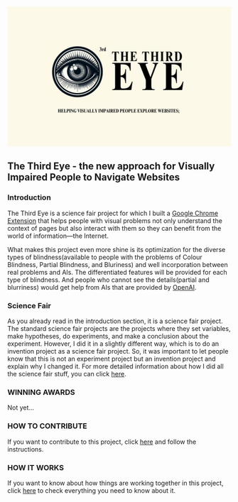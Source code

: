 <img src="./images/header.png" />

## The Third Eye - the new approach for Visually Impaired People to Navigate Websites

### Introduction

The Third Eye is a science fair project for which I built a [Google Chrome Extension](https://developer.chrome.com/docs/extensions) that helps people with visual problems not only understand the context of pages but also interact with them so they can benefit from the world of information—the Internet.

What makes this project even more shine is its optimization for the diverse types of blindness(available to people with the problems of Colour Blindness, Partial Blindness, and Bluriness) and well incorporation between real problems and AIs. The differentiated features will be provided for each type of blindness. And people who cannot see the details(partial and blurriness) would get help from AIs that are provided by [OpenAI](https://platform.openai.com/).

### Science Fair

As you already read in the introduction section, it is a science fair project. The standard science fair projects are the projects where they set variables, make hypotheses, do experiments, and make a conclusion about the experiment. However, I did it in a slightly different way, which is to do an invention project as a science fair project. So, it was important to let people know that this is not an experiment project but an invention project and explain why I changed it. For more detailed information about how I did all the science fair stuff, you can click [here](./docs/SCIENCEFAIR/README.md).

### WINNING AWARDS

Not yet...

### HOW TO CONTRIBUTE

If you want to contribute to this project, click [here](./docs/CONTRIBUTING.md) and follow the instructions.

### HOW IT WORKS

If you want to know about how things are working together in this project, click [here](./docs/HOW.md) to check everything you need to know about it.

